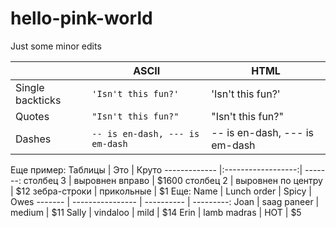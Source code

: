 # hello-pink-world

Just some minor edits

|                |ASCII                          |HTML                         |
|----------------|-------------------------------|-----------------------------|
|Single backticks|`'Isn't this fun?'`            |'Isn't this fun?'            |
|Quotes          |`"Isn't this fun?"`            |"Isn't this fun?"            |
|Dashes          |`-- is en-dash, --- is em-dash`|-- is en-dash, --- is em-dash|

Еще пример:
 Таблицы | Это | Круто 
 ------------- |:------------------:| -------:
 столбец 3 | выровнен вправо | $1600 
 столбец 2 | выровнен по центру | $12 
 зебра-строки | прикольные | $1 
Еще:
Name | Lunch order | Spicy      | Owes
------- | ---------------- | ---------- | ---------:
Joan  | saag paneer | medium | $11
Sally  | vindaloo        | mild       | $14
Erin   | lamb madras | HOT      | $5
